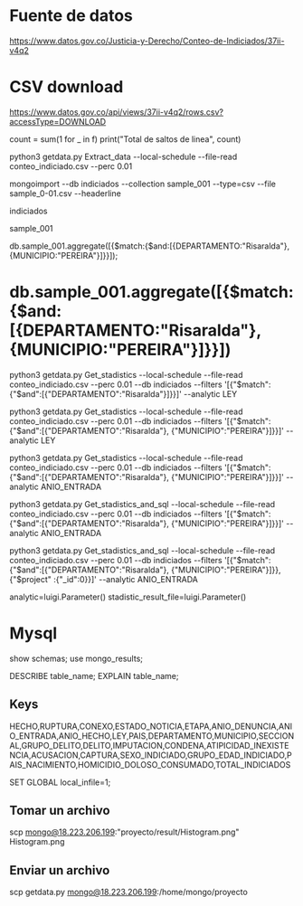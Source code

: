 # Fuente de datos
https://www.datos.gov.co/Justicia-y-Derecho/Conteo-de-Indiciados/37ii-v4q2

# CSV download
https://www.datos.gov.co/api/views/37ii-v4q2/rows.csv?accessType=DOWNLOAD


count = sum(1 for _ in f)
        print("Total de saltos de linea", count)



python3 getdata.py Extract_data --local-schedule --file-read conteo_indiciado.csv --perc 0.01




mongoimport --db indiciados --collection sample_001 --type=csv --file sample_0-01.csv --headerline


indiciados

sample_001



db.sample_001.aggregate([{$match:{$and:[{DEPARTAMENTO:"Risaralda"}, {MUNICIPIO:"PEREIRA"}]}}]);
# db.sample_001.aggregate([{$match:{$and:[{DEPARTAMENTO:"Risaralda"}, {MUNICIPIO:"PEREIRA"}]}}])

python3 getdata.py Get_stadistics --local-schedule --file-read conteo_indiciado.csv --perc 0.01 --db indiciados --filters '[{"$match":{"$and":[{"DEPARTAMENTO":"Risaralda"}]}}]' --analytic LEY

python3 getdata.py Get_stadistics --local-schedule --file-read conteo_indiciado.csv --perc 0.01 --db indiciados --filters '[{"$match":{"$and":[{"DEPARTAMENTO":"Risaralda"}, {"MUNICIPIO":"PEREIRA"}]}}]' --analytic LEY

python3 getdata.py Get_stadistics --local-schedule --file-read conteo_indiciado.csv --perc 0.01 --db indiciados --filters '[{"$match":{"$and":[{"DEPARTAMENTO":"Risaralda"}, {"MUNICIPIO":"PEREIRA"}]}}]' --analytic ANIO_ENTRADA

python3 getdata.py Get_stadistics_and_sql --local-schedule --file-read conteo_indiciado.csv --perc 0.01 --db indiciados --filters '[{"$match":{"$and":[{"DEPARTAMENTO":"Risaralda"}, {"MUNICIPIO":"PEREIRA"}]}}]' --analytic ANIO_ENTRADA

python3 getdata.py Get_stadistics_and_sql --local-schedule --file-read conteo_indiciado.csv --perc 0.01 --db indiciados --filters '[{"$match":{"$and":[{"DEPARTAMENTO":"Risaralda"}, {"MUNICIPIO":"PEREIRA"}]}}, {"$project" :{"_id":0}}]' --analytic ANIO_ENTRADA

analytic=luigi.Parameter()
stadistic_result_file=luigi.Parameter()

# Mysql
show schemas;
use mongo_results;

DESCRIBE table_name;
EXPLAIN table_name;

## Keys
HECHO,RUPTURA,CONEXO,ESTADO_NOTICIA,ETAPA,ANIO_DENUNCIA,ANIO_ENTRADA,ANIO_HECHO,LEY,PAIS,DEPARTAMENTO,MUNICIPIO,SECCIONAL,GRUPO_DELITO,DELITO,IMPUTACION,CONDENA,ATIPICIDAD_INEXISTENCIA,ACUSACION,CAPTURA,SEXO_INDICIADO,GRUPO_EDAD_INDICIADO,PAIS_NACIMIENTO,HOMICIDIO_DOLOSO_CONSUMADO,TOTAL_INDICIADOS

SET GLOBAL local_infile=1;

## Tomar un archivo
scp mongo@18.223.206.199:"proyecto/result/Histogram.png" Histogram.png

## Enviar un archivo
scp getdata.py mongo@18.223.206.199:/home/mongo/proyecto
